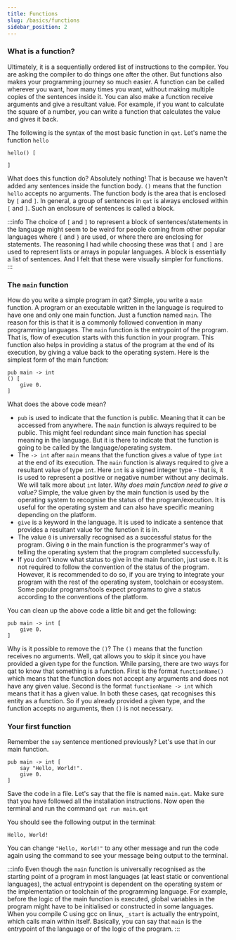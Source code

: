 ```yaml
---
title: Functions
slug: /basics/functions
sidebar_position: 2
---
```


### What is a function?

Ultimately, it is a sequentially ordered list of instructions to the compiler. You are asking the compiler to do things one after the other. But functions also makes your programming journey so much easier. A function can be called wherever you want, how many times you want, without making multiple copies of the sentences inside it. You can also make a function receive arguments and give a resultant value. For example, if you want to calculate the square of a number, you can write a function that calculates the value and gives it back.

The following is the syntax of the most basic function in `qat`. Let's name the function `hello`

```qat
hello() [

]
```

What does this function do? Absolutely nothing! That is because we haven't added any sentences inside the function body. `()` means that the function `hello` accepts no arguments. The function body is the area that is enclosed by `[` and `]`. In general, a group of sentences in `qat` is always enclosed within `[` and `]`. Such an enclosure of sentences is called a block.

:::info
The choice of `[` and `]` to represent a block of sentences/statements in the language might seem to be weird for people coming from other popular languages where `{` and `}` are used, or where there are enclosing for statements. The reasoning I had while choosing these was that `[` and `]` are used to represent lists or arrays in popular languages. A block is essentially a list of sentences. And I felt that these were visually simpler for functions.
:::

### The `main` function

How do you write a simple program in qat? Simple, you write a `main` function. A program or an executable written in the language is required to have one and only one main function. Just a function named `main`. The reason for this is that it is a commonly followed convention in many programming languages. The `main` function is the entrypoint of the program. That is, flow of execution starts with this function in your program. This function also helps in providing a status of the program at the end of its execution, by giving a value back to the operating system. Here is the simplest form of the main function:

```qat
pub main -> int
() [
	give 0.
]
```

What does the above code mean?

- `pub` is used to indicate that the function is public. Meaning that it can be accessed from anywhere. The `main` function is always required to be public. This might feel redundant since main function has special meaning in the language. But it is there to indicate that the function is going to be called by the language/operating system.
- The `-> int` after `main` means that the function gives a value of type `int` at the end of its execution. The `main` function is always required to give a resultant value of type `int`. Here `int` is a signed integer type - that is, it is used to represent a positive or negative number without any decimals. We will talk more about `int` later. _Why does main function need to give a value?_ Simple, the value given by the main function is used by the operating system to recognise the status of the program/execution. It is useful for the operating system and can also have specific meaning depending on the platform.
- `give` is a keyword in the language. It is used to indicate a sentence that provides a resultant value for the function it is in.
- The value `0` is universally recognised as a successful status for the program. Giving `0` in the main function is the programmer's way of telling the operating system that the program completed successfully.
- If you don't know what status to give in the main function, just use `0`. It is not required to follow the convention of the status of the program. However, it is recommended to do so, if you are trying to integrate your program with the rest of the operating system, toolchain or ecosystem. Some popular programs/tools expect programs to give a status according to the conventions of the platform.

You can clean up the above code a little bit and get the following:

```qat
pub main -> int [
	give 0.
]
```

Why is it possible to remove the `()`? The `()` means that the function receives no arguments. Well, qat allows you to skip it since you have provided a given type for the function. While parsing, there are two ways for qat to know that something is a function. First is the format `functionName()` which means that the function does not accept any arguments and does not have any given value. Second is the format `functionName -> int` which means that it has a given value. In both these cases, qat recognises this entity as a function. So if you already provided a given type, and the function accepts no arguments, then `()` is not necessary.

### Your first function

Remember the `say` sentence mentioned previously? Let's use that in our main function.

```qat
pub main -> int [
	say "Hello, World!".
	give 0.
]
```

Save the code in a file. Let's say that the file is named `main.qat`. Make sure that you have followed all the installation instructions. Now open the terminal and run the command `qat run main.qat`

You should see the following output in the terminal:

```
Hello, World!
```

You can change `"Hello, World!"` to any other message and run the code again using the command to see your message being output to the terminal.

:::info
Even though the `main` function is universally recognised as the starting point of a program in most languages (at least static or conventional languages), the actual entrypoint is dependent on the operating system or the implementation or toolchain of the programming language. For example, before the logic of the main function is executed, global variables in the program might have to be initialised or constructed in some languages. When you compile C using gcc on linux, `_start` is actually the entrypoint, which calls main within itself. Basically, you can say that `main` is the entrypoint of the language or of the logic of the program.
:::
